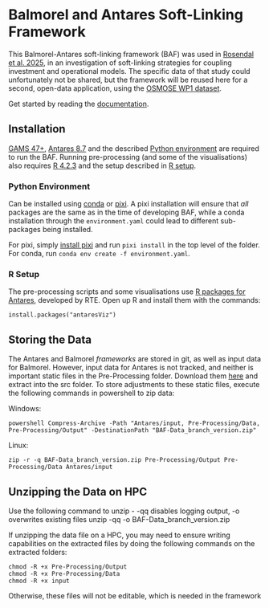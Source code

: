 # Balmorel and Antares Soft-Linking Framework

This Balmorel-Antares soft-linking framework (BAF) was used in [Rosendal et al. 2025](https://doi.org/10.1016/j.apenergy.2025.125512), in an investigation of soft-linking strategies for coupling investment and operational models. The specific data of that study could unfortunately not be shared, but the framework will be reused here for a second, open-data application, using the [OSMOSE WP1 dataset](https://zenodo.org/records/7323821). 

Get started by reading the [documentation](https://github.com/Mathias157/BAF/blob/master/docs/Balmorel_Antares_Soft_Coupling_Framework_Documentation.pdf).

## Installation

[GAMS 47+](https://www.gams.com/download/), [Antares 8.7](https://github.com/AntaresSimulatorTeam/Antares_Simulator/releases/tag/v8.7.0) and the described [Python environment](#python-environment) are required to run the BAF. Running pre-processing (and some of the visualisations) also requires [R 4.2.3](https://cran.r-project.org/) and the setup described in [R setup](#r-setup). 

### Python Environment
Can be installed using [conda](https://www.anaconda.com/docs/getting-started/miniconda/install) or [pixi](https://pixi.sh/latest/). A pixi installation will ensure that *all* packages are the same as in the time of developing BAF, while a conda installation through the `environment.yaml` could lead to different sub-packages being installed.

For pixi, simply [install pixi](https://pixi.sh/latest/#installation) and run `pixi install` in the top level of the folder. For conda, run `conda env create -f environment.yaml`.

### R Setup
The pre-processing scripts and some visualisations use [R packages for Antares](https://github.com/rte-antares-rpackage), developed by RTE. Open up R and install them with the commands:
```
install.packages("antaresViz")
```

## Storing the Data
The Antares and Balmorel *frameworks* are stored in git, as well as input data for Balmorel. However, input data for Antares is not tracked, and neither is important static files in the Pre-Processing folder. Download them [here](https://data.dtu.dk) and extract into the src folder. To store adjustments to these static files, execute the following commands in powershell to zip data:

Windows:
```
powershell Compress-Archive -Path "Antares/input, Pre-Processing/Data, Pre-Processing/Output" -DestinationPath "BAF-Data_branch_version.zip"
```

Linux:
```
zip -r -q BAF-Data_branch_version.zip Pre-Processing/Output Pre-Processing/Data Antares/input
```

## Unzipping the Data on HPC
Use the following command to unzip - -qq disables logging output, -o overwrites existing files 
unzip -qq -o BAF-Data_branch_version.zip

If unzipping the data file on a HPC, you may need to ensure writing capabilities on the extracted files by doing the following commands on the extracted folders: 
```
chmod -R +x Pre-Processing/Output
chmod -R +x Pre-Processing/Data
chmod -R +x input
```


Otherwise, these files will not be editable, which is needed in the framework
